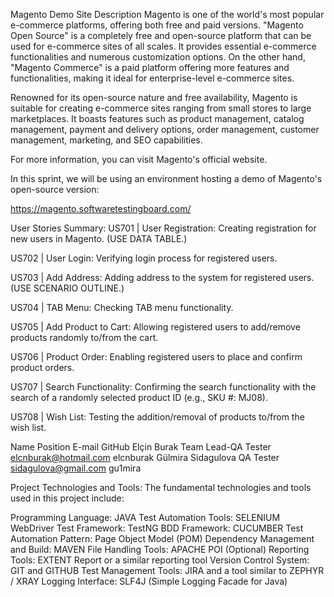 Magento Demo Site 
Description
Magento is one of the world's most popular e-commerce platforms, offering both free and paid versions. "Magento Open Source" is a completely free and open-source platform that can be used for e-commerce sites of all scales. It provides essential e-commerce functionalities and numerous customization options. On the other hand, "Magento Commerce" is a paid platform offering more features and functionalities, making it ideal for enterprise-level e-commerce sites.

Renowned for its open-source nature and free availability, Magento is suitable for creating e-commerce sites ranging from small stores to large marketplaces. It boasts features such as product management, catalog management, payment and delivery options, order management, customer management, marketing, and SEO capabilities.

For more information, you can visit Magento's official website.

In this sprint, we will be using an environment hosting a demo of Magento's open-source version:

https://magento.softwaretestingboard.com/

User Stories Summary:
US701 | User Registration:
Creating registration for new users in Magento.
(USE DATA TABLE.)

US702 | User Login:
Verifying login process for registered users.

US703 | Add Address:
Adding address to the system for registered users.
(USE SCENARIO OUTLINE.)

US704 | TAB Menu:
Checking TAB menu functionality.

US705 | Add Product to Cart:
Allowing registered users to add/remove products randomly to/from the cart.

US706 | Product Order:
Enabling registered users to place and confirm product orders.

US707 | Search Functionality:
Confirming the search functionality with the search of a randomly selected product ID (e.g., SKU #: MJ08).

US708 | Wish List:
Testing the addition/removal of products to/from the wish list.


Name	Position	E-mail	GitHub
Elçin Burak	Team Lead-QA Tester	elcnburak@hotmail.com	elcnburak
Gülmira Sidagulova	QA Tester	sidagulova@gmail.com	gu1mira

Project Technologies and Tools:
The fundamental technologies and tools used in this project include:

Programming Language: JAVA
Test Automation Tools: SELENIUM WebDriver
Test Framework: TestNG
BDD Framework: CUCUMBER
Test Automation Pattern: Page Object Model (POM)
Dependency Management and Build: MAVEN
File Handling Tools: APACHE POI (Optional)
Reporting Tools: EXTENT Report or a similar reporting tool
Version Control System: GIT and GITHUB
Test Management Tools: JIRA and a tool similar to ZEPHYR / XRAY
Logging Interface: SLF4J (Simple Logging Facade for Java)
